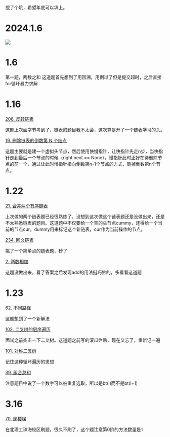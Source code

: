 挖了个坑，希望年底可以填上。

# 2024.1.6

[![](http://panpan.dapanna.cn//image-20240106205814268.png)](https://leetcode.cn/problem-list/2cktkvj/?page=1)

# 1.6
第一题，两数之和
这道题首先想到了用回溯，用例过了但是提交超时，之后直接for循环暴力求解

# 1.16

[206. 反转链表](https://leetcode.cn/problems/reverse-linked-list?envType=featured-list&envId=2cktkvj?envType=featured-list&envId=2cktkvj)

这题上次面字节考到了，链表的题目我不太会，这次算是开了一个链表学习的头。

[19. 删除链表的倒数第 N 个结点](https://leetcode.cn/problems/remove-nth-node-from-end-of-list?envType=featured-list&envId=2cktkvj?envType=featured-list&envId=2cktkvj)

这题主要就是建一个虚拟头节点，然后使用快慢指针，让快指针先走n步，当快指针走到最后一个节点的时候（right.next == None），慢指针此时正好在待删除节点的前一个，通过让此时慢指针指向倒数第n-1个节点的方式，删掉倒数第n个节点。

# 1.22

[21. 合并两个有序链表](https://leetcode.cn/problems/merge-two-sorted-lists?envType=featured-list&envId=2cktkvj?envType=featured-list&envId=2cktkvj)

上次做的两个链表题已经很熟练了，没想到这次做这个链表题还是没做出来，还是不太熟悉链表的题目。这道题中不仅要给一个空的头节点cummy，还得给一个当前的节点cur。dummy用来标记这个新链表，cur作为当前操作的节点。

[234. 回文链表](https://leetcode.cn/problems/palindrome-linked-list?envType=featured-list&envId=2cktkvj?envType=featured-list&envId=2cktkvj)

挑了一个简单点的链表题，秒了

[2. 两数相加](https://leetcode.cn/problems/add-two-numbers?envType=featured-list&envId=2cktkvj?envType=featured-list&envId=2cktkvj)

这题没做出来，看了答案之后发现add的用法挺巧妙的，多看看这道题

# 1.23

[62. 不同路径](https://leetcode.cn/problems/unique-paths/)

这题想到了一个新解法

[102. 二叉树的层序遍历](https://leetcode.cn/problems/binary-tree-level-order-traversal?envType=featured-list&envId=2cktkvj?envType=featured-list&envId=2cktkvj)

面试之前突击一下二叉树。这道题之前写的滚瓜烂熟，现在又忘了，重新记一遍

[101. 对称二叉树](https://leetcode.cn/problems/symmetric-tree?envType=featured-list&envId=2cktkvj?envType=featured-list&envId=2cktkvj)

记住这种循环遍历的思想

[39. 组合总和](https://leetcode.cn/problems/combination-sum?envType=featured-list&envId=2cktkvj?envType=featured-list&envId=2cktkvj)

注意题目中说了一个数字可以被重复选取，所以是bt(i)而不是bt(i+1)

# 3.16 

[70. 爬楼梯](https://leetcode.cn/problems/climbing-stairs?envType=featured-list&envId=2cktkvj?envType=featured-list&envId=2cktkvj)

在北理工珠海校区刷题，很久不刷了，这个题注意第0阶的方法数量是1
